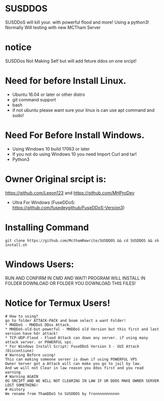 # SUSDDOS
SUSDDoS will kill your. with powerful flood and more!
Using a python3! Normally Will testing with new MCTham Server
# notice
SUSDDos Not Making Self but will add feture ddos on one srcipt!
# Need for before Install Linux.
* Ubuntu 16.04 or later or other distro
* git command support
* bash
* if not ubuntu please want sure your linux is can use apt command and sudo!
# Need For Before Install Windows.
* Using Windows 10 build 17063 or later
* If you not do using Windows 10 you need Import Curl and tar!
* Python3 
# Owner Original srcipt is:
https://github.com/Leeon123 and https://github.com/MHProDev
* Ultra For Windows (FuseDDoS: https://github.com/fusedevgithub/FuseDDoS-Version3)
# Installing Command
```git clone https://github.com/McthamRewrite/SUSDDOS && cd SUSDDOS && sh install.sh```
# Windows Users:
RUN AND CONFIRM IN CMD AND WAIT! PROGRAM WILL INSTALL IN FOLDER DOWNLOAD OR FOLDER YOU DOWNLOAD THIS FILES!
# Notice for Termux Users!
~~~```git clone https://github.com/McthamRewrite/SUSDDOS && cd SUSDDOS && sh termux.sh```~~~ I going fix script broken :( don't try
# How to using?
go to folder ATTACK-PACK and boom select a want Folder!
* MHDDoS - MHDDoS DDos Attack.
* MHDDoS-old-but-powerful - MHDDoS old Version but this first and last version have hdr attack!
* TCP-UDP-Flood - Flood Attack can down any server. if using many attack server. or POWERFUL vps.
* For Windows Install Script: FuseDDoS Version 3 - GUI Attack (Discontiune) 
# Warning Before using!
This can making someone server is down if using POWERFUL VPS
Owner Server got a Attack will can make you go to jail by law.
And we will not Clear in law reason you ddos first and you read warning
# Warning AGAIN
OG SRCIPT AND WE WILL NOT CLEARING IN LAW IF UR DDOS MAKE OWNER SERVER LOST SOMETHING!
# History
We rename from ThamDDoS to SUSDDOS by fronnnnnnnnnnn
